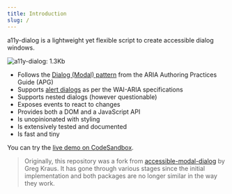 ```yaml
---
title: Introduction
slug: /
---
```


a11y-dialog is a lightweight yet flexible script to create accessible dialog windows.

![a11y-dialog: 1.3Kb](https://badgen.net/bundlephobia/minzip/a11y-dialog/)

- Follows the [Dialog (Modal) pattern](https://www.w3.org/WAI/ARIA/apg/patterns/dialogmodal/) from the ARIA Authoring Practices Guide (APG)
- Supports [alert dialogs](https://w3c.github.io/aria/#alertdialog) as per the WAI-ARIA specifications
- Supports nested dialogs (however questionable)
- Exposes events to react to changes
- Provides both a DOM and a JavaScript API
- Is unopinionated with styling
- Is extensively tested and documented
- Is fast and tiny

You can try the [live demo on CodeSandbox](https://codesandbox.io/s/a11y-dialog-v7-pnwqu).

> Originally, this repository was a fork from [accessible-modal-dialog](https://github.com/gdkraus/accessible-modal-dialog) by Greg Kraus. It has gone through various stages since the initial implementation and both packages are no longer similar in the way they work.
